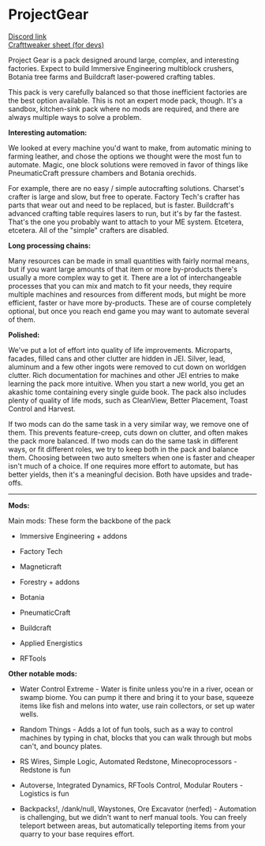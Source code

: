 # ProjectGear
[Discord link](https://discord.gg/ag8CMhs)   
[Crafttweaker sheet (for devs)](https://docs.google.com/spreadsheets/d/1ZLVyJLpkx0KLtgc767xVIRuc7oNlD0oYepN72T79YBw/edit?usp=sharing)  

Project Gear is a pack designed around large, complex, and interesting factories. Expect to build Immersive Engineering multiblock crushers, Botania tree farms and Buildcraft laser-powered crafting tables.

This pack is very carefully balanced so that those inefficient factories are the best option available. This is not an expert mode pack, though. It's a sandbox, kitchen-sink pack where no mods are required, and there are always multiple ways to solve a problem.

**Interesting automation:**

We looked at every machine you'd want to make, from automatic mining to farming leather, and chose the options we thought were the most fun to automate. Magic, one block solutions were removed in favor of things like PneumaticCraft pressure chambers and Botania orechids.

For example, there are no easy / simple autocrafting solutions. Charset's crafter is large and slow, but free to operate. Factory Tech's crafter has parts that wear out and need to be replaced, but is faster. Buildcraft's advanced crafting table requires lasers to run, but it's by far the fastest. That's the one you probably want to attach to your ME system. Etcetera, etcetera. All of the "simple" crafters are disabled.

**Long processing chains:**

Many resources can be made in small quantities with fairly normal means, but if you want large amounts of that item or more by-products there's usually a more complex way to get it. There are a lot of interchangeable processes that you can mix and match to fit your needs, they require multiple machines and resources from different mods, but might be more efficient, faster or have more by-products. These are of course completely optional, but once you reach end game you may want to automate several of them.

**Polished:**

We've put a lot of effort into quality of life improvements. Microparts, facades, filled cans and other clutter are hidden in JEI. Silver, lead, aluminum and a few other ingots were removed to cut down on worldgen clutter. Rich documentation for machines and other JEI entries to make learning the pack more intuitive. When you start a new world, you get an akashic tome containing every single guide book. The pack also includes plenty of quality of life mods, such as CleanView, Better Placement, Toast Control and Harvest.

If two mods can do the same task in a very similar way, we remove one of them. This prevents feature-creep, cuts down on clutter, and often makes the pack more balanced. If two mods can do the same task in different ways, or fit different roles, we try to keep both in the pack and balance them. Choosing between two auto smelters when one is faster and cheaper isn't much of a choice. If one requires more effort to automate, but has better yields, then it's a meaningful decision. Both have upsides and trade-offs.

----------

**Mods:**

Main mods: These form the backbone of the pack

* Immersive Engineering + addons

* Factory Tech

* Magneticraft

* Forestry + addons

* Botania

* PneumaticCraft

* Buildcraft

* Applied Energistics

* RFTools

**Other notable mods:**

* Water Control Extreme - Water is finite unless you're in a river, ocean or swamp biome. You can pump it there and bring it to your base, squeeze items like fish and melons into water, use rain collectors, or set up water wells.

* Random Things - Adds a lot of fun tools, such as a way to control machines by typing in chat, blocks that you can walk through but mobs can't, and bouncy plates.

* RS Wires, Simple Logic, Automated Redstone, Minecoprocessors - Redstone is fun

* Autoverse, Integrated Dynamics, RFTools Control, Modular Routers - Logistics is fun

* Backpacks!, /dank/null, Waystones, Ore Excavator (nerfed) - Automation is challenging, but we didn't want to nerf manual tools. You can freely teleport between areas, but automatically teleporting items from your quarry to your base requires effort.
